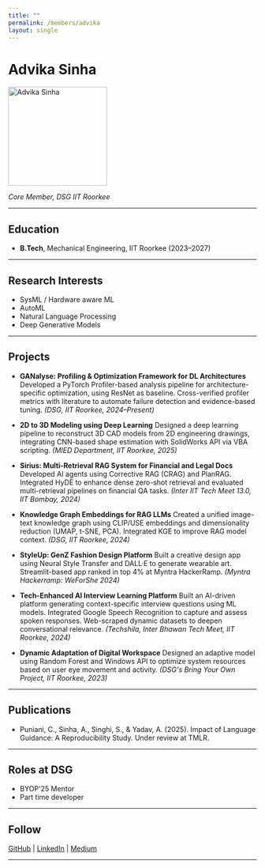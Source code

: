 ```yaml
---
title: ""
permalink: /members/advika
layout: single
---
```


# Advika Sinha

<img src="{{ site.baseurl }}/assets/images/members/y24/advika.jpeg" width="200" height="200" alt="Advika Sinha">

_Core Member, DSG IIT Roorkee_

---

## Education

- **B.Tech**, Mechanical Engineering, IIT Roorkee (2023–2027)

---

## Research Interests

- SysML / Hardware aware ML
- AutoML
- Natural Language Processing
- Deep Generative Models

---

## Projects

- **GANalyse: Profiling & Optimization Framework for DL Architectures**
  Developed a PyTorch Profiler-based analysis pipeline for architecture-specific optimization, using ResNet as baseline. Cross-verified profiler metrics with literature to automate failure detection and evidence-based tuning. _(DSG, IIT Roorkee, 2024–Present)_

- **2D to 3D Modeling using Deep Learning**
  Designed a deep learning pipeline to reconstruct 3D CAD models from 2D engineering drawings, integrating CNN-based shape estimation with SolidWorks API via VBA scripting. _(MIED Department, IIT Roorkee, 2025)_

- **Sirius: Multi-Retrieval RAG System for Financial and Legal Docs**
  Developed AI agents using Corrective RAG (CRAG) and PlanRAG. Integrated HyDE to enhance dense zero-shot retrieval and evaluated multi-retrieval pipelines on financial QA tasks. _(Inter IIT Tech Meet 13.0, IIT Bombay, 2024)_

- **Knowledge Graph Embeddings for RAG LLMs**
  Created a unified image-text knowledge graph using CLIP/USE embeddings and dimensionality reduction (UMAP, t-SNE, PCA). Integrated KGE to improve RAG model context. _(DSG, IIT Roorkee, 2024)_

- **StyleUp: GenZ Fashion Design Platform**
  Built a creative design app using Neural Style Transfer and DALL·E to generate wearable art. Streamlit-based app ranked in top 4% at Myntra HackerRamp. _(Myntra Hackerramp: WeForShe 2024)_

- **Tech-Enhanced AI Interview Learning Platform**
  Built an AI-driven platform generating context-specific interview questions using ML models. Integrated Google Speech Recognition to capture and assess spoken responses. Web-scraped dynamic datasets to deepen conversational relevance. _(Techshila, Inter Bhawan Tech Meet, IIT Roorkee, 2024)_

- **Dynamic Adaptation of Digital Workspace**
  Designed an adaptive model using Random Forest and Windows API to optimize system resources based on user eye movement and activity. _(DSG's Bring Your Own Project, IIT Roorkee, 2023)_

---

## Publications

- Puniani, C., Sinha, A., Singhi, S., & Yadav, A. (2025). Impact of Language Guidance: A Reproducibility Study. Under review at TMLR.

---

## Roles at DSG

- BYOP'25 Mentor
- Part time developer

---

## Follow

[GitHub](https://github.com/advikasinha) | [LinkedIn](https://www.linkedin.com/in/advika-sinha/) | [Medium](https://medium.com/@advika9shilpi)

---
